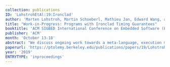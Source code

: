 ```yaml
---
collection: publications
ID: 'LohstrohEtAl:19:Ironclad'
author: 'Marten Lohstroh, Martin Schoeberl, Mathieu Jan, Edward Wang, and Edward A. Lee'
title: "Work-in-Progress: Programs with Ironclad Timing Guarantees"
booktitle: 'ACM SIGBED International Conference on Embedded Software (EMSOFT)'
publisher: 'ACM'
month: 'October 13-18'
abstract: "We discuss ongoing work towards a meta-language, execution model, and compiler tool chain that promotes determinism and grants first-class citizenship to the timing aspects of computation."
paperurl: 'https://ptolemy.berkeley.edu/publications/papers/19/LohstrohEtAl_IroncladTiming_EMSOFT_2019.pdf'
year: '2019'
ENTRYTYPE: 'inproceedings'
---
```


